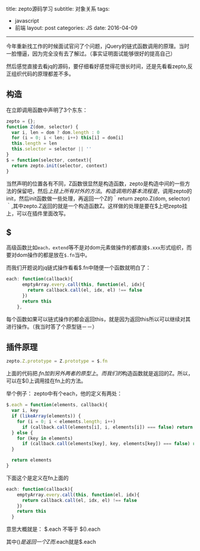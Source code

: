 title: zepto源码学习
subtitle: 对象关系
tags:
- javascript
- 前端
layout: post
categories: JS
date: 2016-04-09
---

今年重新找工作的时候面试官问了个问题，jQuery的链式函数调用的原理。当时一脸懵逼，因为完全没有去了解过。（事实证明面试能够很好的提高自己）

然后感觉直接去看jq的源码，要仔细看好感觉得花很长时间，还是先看看zepto,反正组织代码的原理都差不多。

## 构造

在立即调用函数中声明了3个东东：
``` js
zepto = {};
function Z(dom, selector) {
  var i, len = dom ? dom.length : 0
  for (i = 0; i < len; i++) this[i] = dom[i]
  this.length = len
  this.selector = selector || ''
}
$ = function(selector, context){
  return zepto.init(selector, context)
}
```
当然声明的位置各有不同，Z函数很显然是构造函数，zepto是构造中间的一些方法的保留吧，然后$上挂上所有对外的方法。构造调用的基本流程是，$调用zepto的init，然后init函数做一些处理，再返回一个Z的｀return zepto.Z(dom, selector)｀,其中zepto.Z返回的就是一个构造函数Z。这样做的处理是要在$上吧zepto挂上，可以在插件里面改写。
<!--more-->



## $

高级函数比如`each，extend`等不是对dom元素做操作的都直接`$.xxx`形式组织，而要对dom操作的都是放在`$.fn`当中。

而我们开题说的jq链式操作看看$.fn中随便一个函数就明白了：
``` js
each: function(callback){
      emptyArray.every.call(this, function(el, idx){
        return callback.call(el, idx, el) !== false
      })
      return this
    },
```
每个函数如果可以链式操作的都会返回this，就是因为返回this所以可以继续对其进行操作。（我当时答了个原型链－－）

## 插件原理

``` js
zepto.Z.prototype = Z.prototype = $.fn
``` 

上面的代码把$.fn加到另外两者的原型上。而我们的$构造函数就是返回的Z。所以，可以在$()上调用挂在fn上的方法。

举个例子：
zepto中有个each，他的定义有两处：
``` js
$.each = function(elements, callback){
  var i, key
  if (likeArray(elements)) {
    for (i = 0; i < elements.length; i++)
      if (callback.call(elements[i], i, elements[i]) === false) return elements
  } else {
    for (key in elements)
      if (callback.call(elements[key], key, elements[key]) === false) return elements
  }

  return elements
}
```
下面这个是定义在fn上面的
``` js 
each: function(callback){
    emptyArray.every.call(this, function(el, idx){
      return callback.call(el, idx, el) !== false
    })
    return this
  }
```
意思大概就是：
$.each 不等于 $().each

其中$()是返回一个Z而$.each就是$.each

